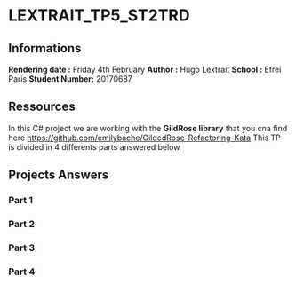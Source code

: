 # LEXTRAIT_TP5_ST2TRD

##  Informations

**Rendering date :** Friday 4th February
**Author :** Hugo Lextrait
**School :** Efrei Paris
**Student Number:** 20170687

## Ressources 

In this C# project we are working with the **GildRose library** that you cna find here  https://github.com/emilybache/GildedRose-Refactoring-Kata 
This TP is divided in 4 differents parts answered below 

## Projects Answers

### Part 1 


### Part 2


### Part 3


### Part 4
